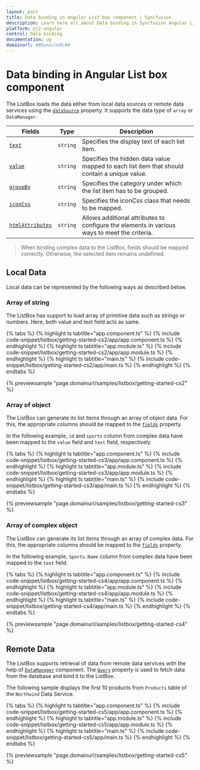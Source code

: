 ```yaml
---
layout: post
title: Data binding in Angular List box component | Syncfusion
description: Learn here all about Data binding in Syncfusion Angular List box component of Syncfusion Essential JS 2 and more.
platform: ej2-angular
control: Data binding 
documentation: ug
domainurl: ##DomainURL##
---
```


# Data binding in Angular List box component

The ListBox loads the data either from local data sources or remote data services using the [`dataSource`](https://ej2.syncfusion.com/angular/documentation/api/list-box/#datasource) property. It supports the data type of `array` or `DataManager`.

| Fields | Type | Description |
|------|------|-------------|
| [`text`](https://ej2.syncfusion.com/angular/documentation/api/list-box/fieldSettingsModel/#text) |  `string` | Specifies the display text of each list item. |
| [`value`](https://ej2.syncfusion.com/angular/documentation/api/list-box/fieldSettingsModel/#value) |  `string` | Specifies the hidden data value mapped to each list item that should contain a unique value. |
| [`groupBy`](https://ej2.syncfusion.com/angular/documentation/api/list-box/fieldSettingsModel/#groupby) |  `string` | Specifies the category under which the list item has to be grouped. |
| [`iconCss`](https://ej2.syncfusion.com/angular/documentation/api/list-box/fieldSettingsModel/#iconcss) |  `string` | Specifies the iconCss class that needs to be mapped. |
| [`htmlAttributes`](https://ej2.syncfusion.com/angular/documentation/api/list-box/fieldSettingsModel/#htmlattributes) |  `string` | Allows additional attributes to configure the elements in various ways to meet the criteria. |

> When binding complex data to the ListBox, fields should be mapped correctly. Otherwise, the selected item remains undefined.

## Local Data

Local data can be represented by the following ways as described below.

### Array of string

The ListBox has support to load array of primitive data such as strings or numbers. Here, both value and text field acts as same.

{% tabs %}
{% highlight ts tabtitle="app.component.ts" %}
{% include code-snippet/listbox/getting-started-cs2/app/app.component.ts %}
{% endhighlight %}
{% highlight ts tabtitle="app.module.ts" %}
{% include code-snippet/listbox/getting-started-cs2/app/app.module.ts %}
{% endhighlight %}
{% highlight ts tabtitle="main.ts" %}
{% include code-snippet/listbox/getting-started-cs2/app/main.ts %}
{% endhighlight %}
{% endtabs %}
  
{% previewsample "page.domainurl/samples/listbox/getting-started-cs2" %}

### Array of object

The ListBox can generate its list items through an array of object data. For this,
the appropriate columns should be mapped to the [`fields`](https://ej2.syncfusion.com/angular/documentation/api/list-box/#fields) property.

In the following example, `id` and `sports` column from complex data have been mapped to the `value` field and `text` field, respectively.

{% tabs %}
{% highlight ts tabtitle="app.component.ts" %}
{% include code-snippet/listbox/getting-started-cs3/app/app.component.ts %}
{% endhighlight %}
{% highlight ts tabtitle="app.module.ts" %}
{% include code-snippet/listbox/getting-started-cs3/app/app.module.ts %}
{% endhighlight %}
{% highlight ts tabtitle="main.ts" %}
{% include code-snippet/listbox/getting-started-cs3/app/main.ts %}
{% endhighlight %}
{% endtabs %}
  
{% previewsample "page.domainurl/samples/listbox/getting-started-cs3" %}

### Array of complex object

The ListBox can generate its list items through an array of complex data. For this,
the appropriate columns should be mapped to the [`fields`](https://ej2.syncfusion.com/angular/documentation/api/list-box/#fields) property.

In the following example, `Sports.Name` column from complex data have been mapped to the `text` field.

{% tabs %}
{% highlight ts tabtitle="app.component.ts" %}
{% include code-snippet/listbox/getting-started-cs4/app/app.component.ts %}
{% endhighlight %}
{% highlight ts tabtitle="app.module.ts" %}
{% include code-snippet/listbox/getting-started-cs4/app/app.module.ts %}
{% endhighlight %}
{% highlight ts tabtitle="main.ts" %}
{% include code-snippet/listbox/getting-started-cs4/app/main.ts %}
{% endhighlight %}
{% endtabs %}
  
{% previewsample "page.domainurl/samples/listbox/getting-started-cs4" %}

## Remote Data

The ListBox supports retrieval of data from remote data services with the help of [`DataManager`](https://ej2.syncfusion.com/documentation/data/getting-started/) component. The [`Query`](https://ej2.syncfusion.com/angular/documentation/api/list-box/#query) property is used to fetch data from the database and bind it to the ListBox.

The following sample displays the first 10 products from `Products` table of the `Northwind` Data Service.

{% tabs %}
{% highlight ts tabtitle="app.component.ts" %}
{% include code-snippet/listbox/getting-started-cs5/app/app.component.ts %}
{% endhighlight %}
{% highlight ts tabtitle="app.module.ts" %}
{% include code-snippet/listbox/getting-started-cs5/app/app.module.ts %}
{% endhighlight %}
{% highlight ts tabtitle="main.ts" %}
{% include code-snippet/listbox/getting-started-cs5/app/main.ts %}
{% endhighlight %}
{% endtabs %}
  
{% previewsample "page.domainurl/samples/listbox/getting-started-cs5" %}